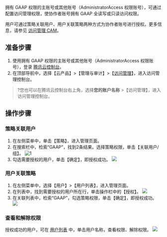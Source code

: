 

拥有 GAAP 权限的主账号或其他账号（AdministratorAccess 权限账号），可通过配置访问管理权限，使协作者账号拥有 GAAP 全读写或只读访问权限。


用户可通过策略关联用户、用户关联策略两种方式为协作者账号进行授权。更多信息，请参见 [访问管理 CAM](https://cloud.tencent.com/document/product/597/17989)。

## 准备步骤
1. 使用拥有 GAAP 权限的主账号或其他账号（AdministratorAccess 权限账号），登录 [腾讯云控制台](https://console.cloud.tencent.com/)。
2. 在顶部导航中，选择【云产品】>【管理与审计】>【[访问管理](https://console.cloud.tencent.com/cam/policy)】，进入访问管理控制台。
>?您也可以在腾讯云控制台右上角，选择**您的账户名称** >【访问管理】，进入访问管理控制台。

## 操作步骤
### 策略关联用户
1. 在左侧菜单中，单击【策略】，进入管理页面。
2. 在搜索栏中，检索“GAAP”，找到2条结果。选择策略权限，单击【关联用户/组】。
![1](https://main.qcloudimg.com/raw/79d580ecc933ca7b3b7dc2ef14c7eccf.png)
3. 勾选需要授权的用户，单击【确定】，即授权成功。
![](https://main.qcloudimg.com/raw/a1322b322b58f9d69ce1596b06f208a3.png)

### 用户关联策略
1. 在左侧菜单中，选择【用户】>【用户列表】，进入管理页面。
2. 在列表中，找到需要授权的用户所在行，单击操作栏中的【授权】。
![](https://main.qcloudimg.com/raw/cd4b7828068340dd87adff8eec35de83.png)
3. 在关联列表中，检索“GAAP”，勾选策略权限，单击【确定】，即授权成功。
![](https://main.qcloudimg.com/raw/bbe6329ebf47fe0c3f64714716ef351d.png)

### 查看和解除权限
授权成功的用户，可在 [用户列表](https://console.cloud.tencent.com/cam) 中，单击用户名称，查看权限、解除权限。
![](https://main.qcloudimg.com/raw/cb17016fa43798ea4131efba714746ce.png)
